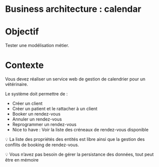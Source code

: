 # Business architecture : calendar

# Objectif

Tester une modélisation métier.

# Contexte

Vous devez réaliser un service web de gestion de calendrier pour un vétérinaire.

Le système doit permettre de :

- Créer un client
- Créer un patient et le rattacher à un client
- Booker un rendez-vous
- Annuler un rendez-vous
- Reprogrammer un rendez-vous
- Nice to have : Voir la liste des créneaux de rendez-vous disponible

<aside>
💡 La liste des propriétés des entités est libre ainsi que la gestion des conflits de booking de rendez-vous.

</aside>
<p></p>
<aside>
💡 Vous n’avez pas besoin de gérer la persistance des données, tout peut être en mémoire

</aside>
